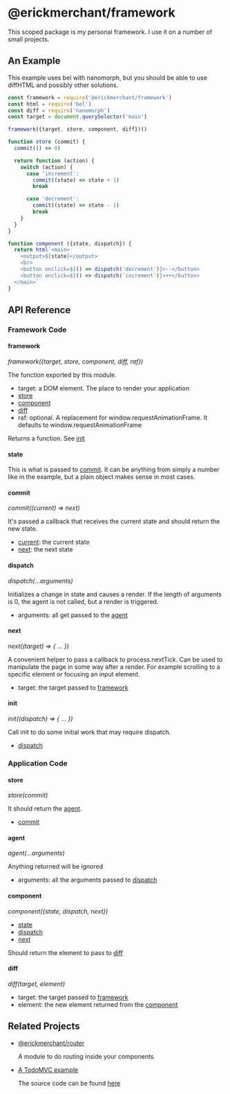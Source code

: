 # @erickmerchant/framework

This scoped package is my personal framework. I use it on a number of small projects.

## An Example

This example uses bel with nanomorph, but you should be able to use diffHTML and possibly other solutions.

``` javascript
const framework = require('@erickmerchant/framework')
const html = require('bel')
const diff = require('nanomorph')
const target = document.querySelector('main')

framework({target, store, component, diff})()

function store (commit) {
  commit(() => 0)

  return function (action) {
    switch (action) {
      case 'increment':
        commit((state) => state + 1)
        break

      case 'decrement':
        commit((state) => state - 1)
        break
    }
  }
}

function component ({state, dispatch}) {
  return html`<main>
    <output>${state}</output>
    <br>
    <button onclick=${() => dispatch('decrement')}>--</button>
    <button onclick=${() => dispatch('increment')}>++</button>
  </main>`
}
```


## API Reference

### Framework Code

#### framework

_framework({target, store, component, diff, raf})_

The function exported by this module.

- target: a DOM element. The place to render your application
- [store](#store)
- [component](#component)
- [diff](#diff)
- raf: optional. A replacement for window.requestAnimationFrame. It defaults to window.requestAnimationFrame

Returns a function. See [init](#init)

#### state

This is what is passed to [commit](#commit). It can be anything from simply a number like in the example, but a plain object makes sense in most cases.

#### commit

_commit((current) => next)_

It's passed a callback that receives the current state and should return the new state.

- [current](#state): the current state
- [next](#next): the next state

#### dispatch

_dispatch(...arguments)_

Initializes a change in state and causes a render. If the length of arguments is 0, the agent is not called, but a render is triggered.

- arguments: all get passed to the [agent](#agent)

#### next

_next((target) => { ... })_

A convenient helper to pass a callback to process.nextTick. Can be used to manipulate the page in some way after a render. For example scrolling to a specific element or focusing an input element.

- target: the target passed to [framework](#framework)

#### init

_init((dispatch) => { ... })_

Call init to do some initial work that may require dispatch.

- [dispatch](#dispatch)

### Application Code

#### store

_store(commit)_

It should return the [agent](#agent).

- [commit](#commit)

#### agent

_agent(...arguments)_

Anything returned will be ignored

- arguments: all the arguments passed to [dispatch](#dispatch)

#### component

_component({state, dispatch, next})_

- [state](#state)
- [dispatch](#dispatch)
- [next](#next)

Should return the element to pass to [diff](#diff)

#### diff

_diff(target, element)_

- target: the target passed to [framework](#framework)
- element: the new element returned from the [component](#component)


## Related Projects

- [@erickmerchant/router](https://github.com/erickmerchant/router)

  A module to do routing inside your components.

- [A TodoMVC example](http://todo.erickmerchant.com)

  The source code can be found [here](https://github.com/erickmerchant/framework-todo)
